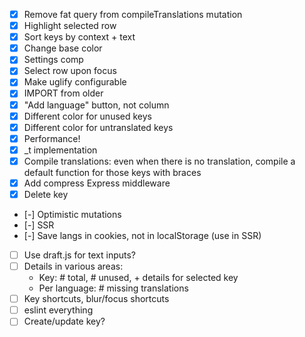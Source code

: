 - [x] Remove fat query from compileTranslations mutation
- [x] Highlight selected row
- [x] Sort keys by context + text
- [x] Change base color
- [x] Settings comp
- [x] Select row upon focus
- [x] Make uglify configurable
- [x] IMPORT from older
- [x] "Add language" button, not column
- [x] Different color for unused keys
- [x] Different color for untranslated keys
- [x] Performance!
- [x] _t implementation
- [x] Compile translations: even when there is no translation, compile a default function for those keys with braces
- [x] Add compress Express middleware
- [x] Delete key
- [-] Optimistic mutations
- [-] SSR
- [-] Save langs in cookies, not in localStorage (use in SSR)
- [ ] Use draft.js for text inputs?
- [ ] Details in various areas:
    + Key: # total, # unused, + details for selected key
    + Per language: # missing translations
- [ ] Key shortcuts, blur/focus shortcuts
- [ ] eslint everything
- [ ] Create/update key?
